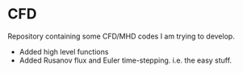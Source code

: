 # CFD

Repository containing some CFD/MHD codes I am trying
to develop. 

- Added high level functions
- Added Rusanov flux and Euler time-stepping. i.e. the easy stuff.